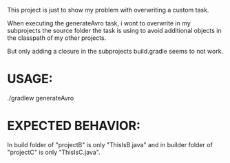 This project is just to show my problem with overwriting a custom task.

When executing the generateAvro task, i wont to overwrite in my subprojects the source folder the task is using to avoid additional objects in the classpath of my other projects.

But only adding a closure in the subprojects build.gradle seems to not work. 

# USAGE: 
   ./gradlew generateAvro
  
# EXPECTED BEHAVIOR:
  In build folder of "projectB" is only "ThisIsB.java" and in builder folder of "projectC" is only "ThisIsC.java".
